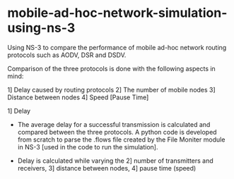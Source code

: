 # mobile-ad-hoc-network-simulation-using-ns-3

Using NS-3 to compare the performance of mobile ad-hoc network routing protocols such as AODV, DSR and DSDV.

Comparison of the three protocols is done with the following aspects in mind: 

1] Delay caused by routing protocols
2] The number of mobile nodes
3] Distance between nodes
4] Speed [Pause Time]

1] Delay

- The average delay for a successful transmission is calculated and compared between the three protocols. A python code is developed from scratch to parse the .flows file created by the File Moniter module in NS-3 [used in the code to run the simulation].

- Delay is calculated while varying the 2] number of transmitters and receivers, 3] distance between nodes, 4] pause time (speed)

